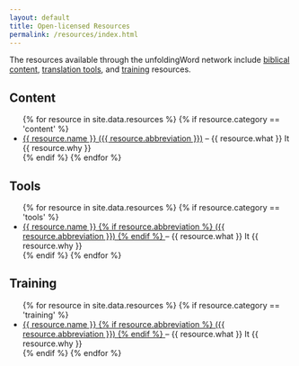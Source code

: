 ```yaml
---
layout: default
title: Open-licensed Resources
permalink: /resources/index.html
---
```


The resources available through the unfoldingWord network include [biblical content](#content), [translation tools](#tools), and [training](#training) resources.

## Content

<ul>
{% for resource in site.data.resources %}
 {% if resource.category == 'content' %}
  <li><a href="{{ resource.url }}">{{ resource.name }} ({{ resource.abbreviation }})</a> – {{ resource.what }} It {{ resource.why }}</li>
 {% endif %}
{% endfor %}
</ul>

## Tools

<ul>
{% for resource in site.data.resources %}
 {% if resource.category == 'tools' %}
  <li><a href="{{ resource.url }}">{{ resource.name }}
   {% if resource.abbreviation %}
    ({{ resource.abbreviation }})
   {% endif %}
  </a> – {{ resource.what }} It {{ resource.why }}</li>
 {% endif %}
{% endfor %}
</ul>

## Training

<ul>
{% for resource in site.data.resources %}
 {% if resource.category == 'training' %}
  <li><a href="{{ resource.url }}">{{ resource.name }}
   {% if resource.abbreviation %}
    ({{ resource.abbreviation }})
   {% endif %}
  </a> – {{ resource.what }} It {{ resource.why }}</li>
 {% endif %}
{% endfor %}
</ul>
